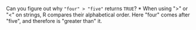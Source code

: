 Can you figure out why `"four" > "five"` returns `TRUE`? \* When using
"&gt;" or "&lt;" on strings, R compares their alphabetical order. Here
"four" comes after "five", and therefore is "greater than" it.
